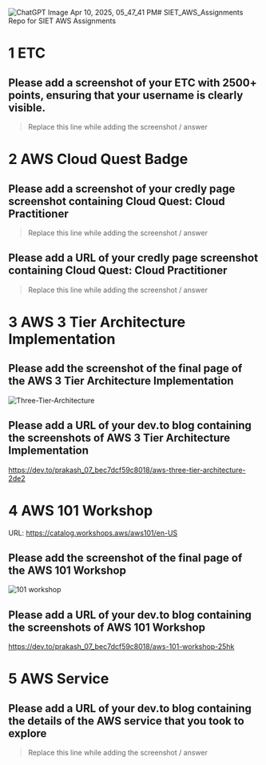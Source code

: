 ![ChatGPT Image Apr 10, 2025, 05_47_41 PM](https://github.com/user-attachments/assets/def69178-f7c7-428b-8e04-62d6859b6a8d)# SIET_AWS_Assignments
Repo for SIET AWS Assignments

# 1 ETC

## Please add a screenshot of your ETC with 2500+ points, ensuring that your username is clearly visible.
> Replace this line while adding the screenshot / answer


# 2 AWS Cloud Quest Badge

## Please add a screenshot of your credly page screenshot containing Cloud Quest: Cloud Practitioner
> Replace this line while adding the screenshot / answer

## Please add a URL of your credly page screenshot containing Cloud Quest: Cloud Practitioner
> Replace this line while adding the screenshot / answer


# 3 AWS 3 Tier Architecture Implementation

## Please add the screenshot of the final page of the AWS 3 Tier Architecture Implementation
![Three-Tier-Architecture](https://github.com/user-attachments/assets/edd506e5-1806-4f01-a53a-242df4f46cb6)


## Please add a URL of your dev.to blog containing the screenshots of AWS 3 Tier Architecture Implementation
https://dev.to/prakash_07_bec7dcf59c8018/aws-three-tier-architecture-2de2


# 4 AWS 101 Workshop
URL: https://catalog.workshops.aws/aws101/en-US

## Please add the screenshot of the final page of the AWS 101 Workshop
  ![101 workshop](https://github.com/user-attachments/assets/2f2d5c71-fe52-453e-a692-3ad7bd2ca892)


## Please add a URL of your dev.to blog containing the screenshots of AWS 101 Workshop
https://dev.to/prakash_07_bec7dcf59c8018/aws-101-workshop-25hk


# 5 AWS Service

## Please add a URL of your dev.to blog containing the details of the AWS service that you took to explore
> Replace this line while adding the screenshot / answer


